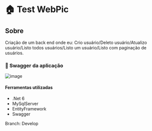 ﻿# **🏠 Test WebPic**

## Sobre

Criação de um back end onde eu: Crio usuário/Deleto usuário/Atualizo usuário/Listo todos usuários/Listo um usuário/Listo com paginação de usuários.

### 🎨 Swagger da aplicação
![image](https://github.com/CadisRaziel/Test-WebPic-BackEnd/assets/70340981/131ed99e-1fbb-463a-b353-7805258af834)


#### Ferramentas utilizadas
 - .Net 6
 - MySqlServer
 - EntityFramework
 - Swagger

Branch: Develop

